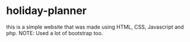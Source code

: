 # holiday-planner
this is a simple website that was made using HTML, CSS, Javascript and php.
NOTE: Used a lot of bootstrap too.
